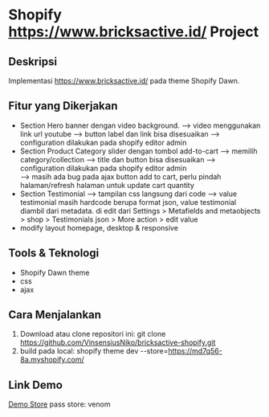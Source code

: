 # Shopify https://www.bricksactive.id/ Project

## Deskripsi
Implementasi https://www.bricksactive.id/ pada theme Shopify Dawn.

## Fitur yang Dikerjakan
- Section Hero banner dengan video background.
    --> video menggunakan link url youtube
    --> button label dan link bisa disesuaikan
    --> configuration dilakukan pada shopify editor admin   
- Section Product Category slider dengan tombol add-to-cart
    --> memilih category/collection
    --> title dan button bisa disesuaikan
    --> configuration dilakukan pada shopify editor admin  
    --> masih ada bug pada ajax button add to cart, perlu pindah halaman/refresh halaman untuk update cart quantity
- Section Testimonial
    --> tampilan css langsung dari code
    --> value testimonial masih hardcode berupa format json, value testimonial diambil dari metadata. di edit dari Settings > Metafields and metaobjects > shop > Testimonials json > More action > edit value
- modify layout homepage, desktop & responsive

## Tools & Teknologi
- Shopify Dawn theme
- css
- ajax

## Cara Menjalankan
1. Download atau clone repositori ini:
    git clone https://github.com/VinsensiusNiko/bricksactive-shopify.git
2. build pada local:
    shopify theme dev --store=https://md7q56-8a.myshopify.com/

## Link Demo
[Demo Store](https://md7q56-8a.myshopify.com/)
pass store: venom
